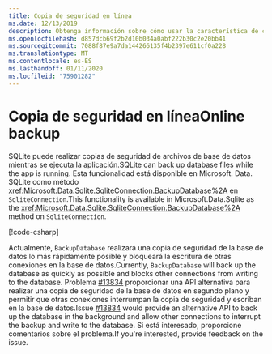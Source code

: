 ```yaml
---
title: Copia de seguridad en línea
ms.date: 12/13/2019
description: Obtenga información sobre cómo usar la característica de copia de seguridad en línea de SQLite.
ms.openlocfilehash: d857dcb69f2b2d10b034a0abf222b30c2e20bb41
ms.sourcegitcommit: 7088f87e9a7da144266135f4b2397e611cf0a228
ms.translationtype: MT
ms.contentlocale: es-ES
ms.lasthandoff: 01/11/2020
ms.locfileid: "75901282"
---
```

# <a name="online-backup"></a><span data-ttu-id="281f9-103">Copia de seguridad en línea</span><span class="sxs-lookup"><span data-stu-id="281f9-103">Online backup</span></span>

<span data-ttu-id="281f9-104">SQLite puede realizar copias de seguridad de archivos de base de datos mientras se ejecuta la aplicación.</span><span class="sxs-lookup"><span data-stu-id="281f9-104">SQLite can back up database files while the app is running.</span></span> <span data-ttu-id="281f9-105">Esta funcionalidad está disponible en Microsoft. Data. SQLite como método <xref:Microsoft.Data.Sqlite.SqliteConnection.BackupDatabase%2A> en `SqliteConnection`.</span><span class="sxs-lookup"><span data-stu-id="281f9-105">This functionality is available in Microsoft.Data.Sqlite as the <xref:Microsoft.Data.Sqlite.SqliteConnection.BackupDatabase%2A> method on `SqliteConnection`.</span></span>

[!code-csharp[](../../../../samples/snippets/standard/data/sqlite/BackupSample/Program.cs?name=snippet_Backup)]

<span data-ttu-id="281f9-106">Actualmente, `BackupDatabase` realizará una copia de seguridad de la base de datos lo más rápidamente posible y bloqueará la escritura de otras conexiones en la base de datos.</span><span class="sxs-lookup"><span data-stu-id="281f9-106">Currently, `BackupDatabase` will back up the database as quickly as possible and blocks other connections from writing to the database.</span></span> <span data-ttu-id="281f9-107">Problema [#13834](https://github.com/dotnet/efcore/issues/13834) proporcionar una API alternativa para realizar una copia de seguridad de la base de datos en segundo plano y permitir que otras conexiones interrumpan la copia de seguridad y escriban en la base de datos.</span><span class="sxs-lookup"><span data-stu-id="281f9-107">Issue [#13834](https://github.com/dotnet/efcore/issues/13834) would provide an alternative API to back up the database in the background and allow other connections to interrupt the backup and write to the database.</span></span> <span data-ttu-id="281f9-108">Si está interesado, proporcione comentarios sobre el problema.</span><span class="sxs-lookup"><span data-stu-id="281f9-108">If you're interested, provide feedback on the issue.</span></span>
